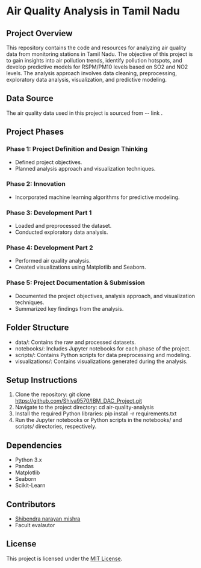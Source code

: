 # Air Quality Analysis in Tamil Nadu

## Project Overview
This repository contains the code and resources for analyzing air quality data from monitoring stations in Tamil Nadu. The objective of this project is to gain insights into air pollution trends, identify pollution hotspots, and develop predictive models for RSPM/PM10 levels based on SO2 and NO2 levels. The analysis approach involves data cleaning, preprocessing, exploratory data analysis, visualization, and predictive modeling.

## Data Source
The air quality data used in this project is sourced from -- link .

## Project Phases
### Phase 1: Project Definition and Design Thinking
- Defined project objectives.
- Planned analysis approach and visualization techniques.

### Phase 2: Innovation
- Incorporated machine learning algorithms for predictive modeling.

### Phase 3: Development Part 1
- Loaded and preprocessed the dataset.
- Conducted exploratory data analysis.

### Phase 4: Development Part 2
- Performed air quality analysis.
- Created visualizations using Matplotlib and Seaborn.

### Phase 5: Project Documentation & Submission
- Documented the project objectives, analysis approach, and visualization techniques.
- Summarized key findings from the analysis.

## Folder Structure
- data/: Contains the raw and processed datasets.
- notebooks/: Includes Jupyter notebooks for each phase of the project.
- scripts/: Contains Python scripts for data preprocessing and modeling.
- visualizations/: Contains visualizations generated during the analysis.

## Setup Instructions
1. Clone the repository: git clone https://github.com/Shiva9570/IBM_DAC_Project.git
2. Navigate to the project directory: cd air-quality-analysis
3. Install the required Python libraries: pip install -r requirements.txt
4. Run the Jupyter notebooks or Python scripts in the notebooks/ and scripts/ directories, respectively.

## Dependencies
- Python 3.x
- Pandas
- Matplotlib
- Seaborn
- Scikit-Learn

## Contributors
- [Shibendra narayan mishra ](https://github.com/Shiva9570)
- Facult evalautor

## License
This project is licensed under the [MIT License](LICENSE).
